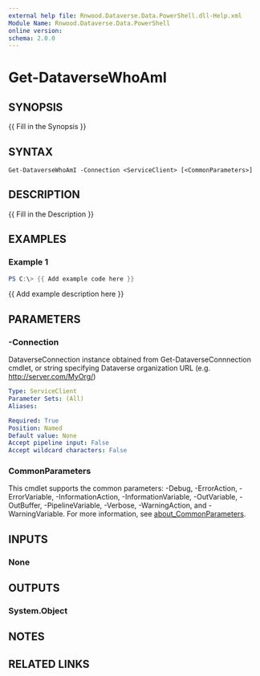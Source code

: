 ```yaml
---
external help file: Rnwood.Dataverse.Data.PowerShell.dll-Help.xml
Module Name: Rnwood.Dataverse.Data.PowerShell
online version:
schema: 2.0.0
---
```


# Get-DataverseWhoAmI

## SYNOPSIS
{{ Fill in the Synopsis }}

## SYNTAX

```
Get-DataverseWhoAmI -Connection <ServiceClient> [<CommonParameters>]
```

## DESCRIPTION
{{ Fill in the Description }}

## EXAMPLES

### Example 1
```powershell
PS C:\> {{ Add example code here }}
```

{{ Add example description here }}

## PARAMETERS

### -Connection
DataverseConnection instance obtained from Get-DataverseConnnection cmdlet, or string specifying Dataverse organization URL (e.g.
http://server.com/MyOrg/)

```yaml
Type: ServiceClient
Parameter Sets: (All)
Aliases:

Required: True
Position: Named
Default value: None
Accept pipeline input: False
Accept wildcard characters: False
```

### CommonParameters
This cmdlet supports the common parameters: -Debug, -ErrorAction, -ErrorVariable, -InformationAction, -InformationVariable, -OutVariable, -OutBuffer, -PipelineVariable, -Verbose, -WarningAction, and -WarningVariable. For more information, see [about_CommonParameters](http://go.microsoft.com/fwlink/?LinkID=113216).

## INPUTS

### None

## OUTPUTS

### System.Object
## NOTES

## RELATED LINKS
